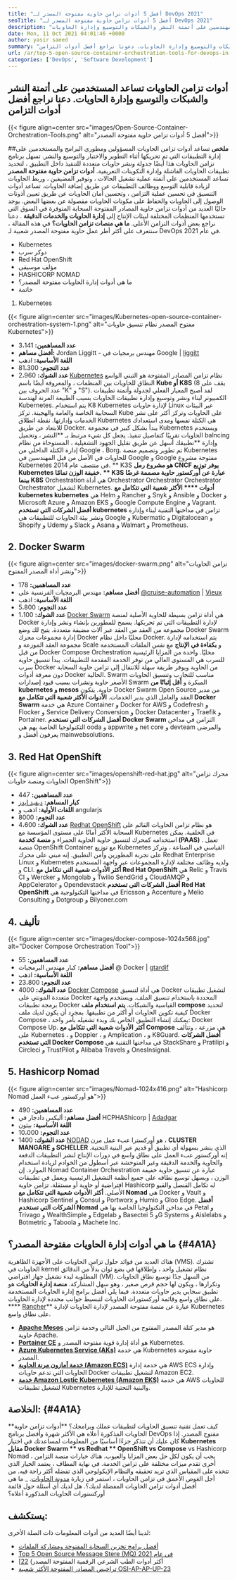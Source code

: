```yaml
---
title: "أفضل 5 أدوات تزامن حاوية مفتوحة المصدر لـ DevOps 2021" 
seoTitle: "أفضل 5 أدوات تزامن حاوية مفتوحة المصدر لـ DevOps 2021" 
description: "تساعد أدوات تزامن الحاويات مفتوحة المصدر المهندسين على أتمتة النشر والشبكات والتوسيع وإدارة الحاويات." 
date: Mon, 11 Oct 2021 04:01:46 +0000
author: yasir saeed
summary: "تساعد أدوات تزامن الحاويات المستخدمين على أتمتة النشر والشبكات والتوسيع وإدارة الحاويات. دعونا نراجع أفضل أدوات التزامن" 
url: /ar/top-5-open-source-container-orchestration-tools-for-devops-in-2021/
categories: ['DevOps', 'Software Development']
---
```


## أدوات تزامن الحاويات تساعد المستخدمين على أتمتة النشر والشبكات والتوسيع وإدارة الحاويات. دعنا نراجع أفضل أدوات التزامن

{{< figure align=center src="images/Open-Source-Container-Orchestration-Tools.png" alt="أفضل 5 أدوات تزامن حاوية مفتوحة المصدر">}}


##**ملخص**
تساعد أدوات تزامن الحاويات المسؤولين ومطوري البرامج والمستخدمين على إدارة التطبيقات التي تم تحريكها أثناء التطوير والاختبار والتوسيع والنشر. تسهل برنامج تزامن الحاويات هذا أيضًا جدولة ونشر حاويات متعددة للتنفيذ داخل التطبيق ، لتحديد تطبيقات الحاويات الفاشلة وإدارة التكوينات التعريفية.  **أدوات تزامن حاوية مفتوحة المصدر**  تساعد المستخدمين على أتمتة عملية تشغيل الحالات ، وتوفير المضيفين ، وربط الحاويات لزيادة قابلية التوسع ووظائف التطبيقات عن طريق إضافة الحاويات.
تساعد أدوات التنسيق في تحسين عملية التزامن ، وتحسين أمان الحاويات عن طريق تعيين أذونات الوصول إلى الحاويات والحفاظ على مكونات الحاويات مفصولة عن بعضها البعض. يوجد حاليًا العديد من أدوات تزامن حاوية المصادر المفتوحة السحابة المتوفرة في السوق التي تستخدمها المنظمات المختلفة لبيئات الإنتاج إلى  **إدارة الحاويات والخدمات الدقيقة** . دعنا نراجع بعض أدوات التزامن الأعلى.
**ما هي منصات تزامن الحاويات؟** في هذه المقالة ، سنتعرف على أكثر أطر عمل حاوية مفتوحة المصدر شعبية لـ DevOps في عام 2021.
  * Kubernetes
  * دوكر سرب
  * Red Hat OpenShift
  * مؤلف موسيقى
  * HASHICORP NOMAD
  * ما هي أدوات إدارة الحاويات مفتوحة المصدر؟
  * خاتمة
1. Kubernetes

{{< figure align=center src="images/Kubernetes-open-source-container-orchestration-system-1.png" alt="مفتوح المصدر نظام تنسيق حاويات Kubernetes">}}

  * **عدد المساهمين:**  3،141
  * **أفضل مساهم:**  Jordan Liggitt - مهندس برمجيات في Google | [liggitt][1]
  * **اللغة الأساسية:**  اذهب
  * **عدد النجوم:**  81،300
  * **عدد الشوك:**  2،960
[Kubernetes][2] نظام تزامن المصادر المفتوحة هو التبني الواسع النطاق للحاويات بين المنظمات ، والمعروفة أيضًا باسم  **Kube أو K8S**  (8 يقف على عدد الحروف بين "K" و "S"). لقد أصبح المعيار الفعلي لجدولة وأتمتة تطبيقات الكمبيوتر لبناء ونشر وتوسيع وإدارة تطبيقات الحاويات بسبب الطبيعة المرنة لهندسة Kubernetes. يتم استخدام K8 Kubernetes لإدارة حاويات Linux عبر البيئات السحابية الخاصة والعامة والهجينة. تركز Kube على الحاويات وتركز أكثر على نشر الخدمات وإدارتها.
نقطة انطلاق Kubernetes هي الكتلة نفسها ومدى استعدادك للابتعاد عن طريق Docker. يبدأ بشكل كبير في مجموعة Kubernetes ويستخدم الحاويات تقريبًا كتفاصيل تنفيذ. يجعل كل شيء مرتبط بـ **النشر ، وتحميل balncing وإدارة  **تطبيقك أسهل عن طريق تقليل الجهود التشغيلية ، المستوحاة من نظام إدارة الكتلة الداخلي من Google ، Borg. تم تطوير وتصميم منصة Kubernetes للحاويات في الأصل من قبل المهندسين في Google و Google مفتوحة مشروع Kubernetes في منتصف عام 2014. **  K3S  **هو مشروع رمل CNCF يوفر توزيع Kubernetes خفيفة الوزن تمامًا. **  K3S  **عبارة عن أوركستور حاوية مصممة غرضًا بينما**   K8S** Orchestration هي أداة Orchestrator Orchestrator Orchestrator Orchestrator لتشغيل Kubernetes.
**أدوات  ****  الأكثر شعبية التي تتكامل مع kubernetes kubernetes** هي Helm و Rancher و Snyk و Ansible و Docker و Microsoft Azure و Amazon EKS و Google Compute Engine و Vagrant.
**أفضل الشركات التي تستخدم kubernetes** تزامن في مداخنها التقنية لبناء وإدارة ونشر بيئة الحاويات للتطبيقات هي Google و Kubermatic و Digitalocean و Shopify و Udemy و Slack و Asana و Walmart و Prometheus.

## 2. Docker Swarm

{{< figure align=center src="images/docker-swarm.png" alt="تزامن الحاويات ونشر أداة المصدر المفتوح">}}

  * **عدد المساهمين:**  178
  * **أفضل مساهم:**  مهندس البرمجيات الفرنسية على [@cruise-automation][3] | [Vieux][4]
  * **اللغة الأساسية:**  اذهب
  * **عدد النجوم:**  5،800
  * **عدد الشوك:**  1،100
[Docker Swarm][5] هي أداة تزامن بسيطة للحاوية الأصلية لمنصة Docker لإدارة التطبيقات التي تم تحريكها. يسمح للمطورين بإنشاء ونشر وإدارة مجموعة من العقد من العقد عبر آلات مضيفة متعددة. يتيح لك وضع Docker Swarm إدارة مجموعات محرك Docker محليًا داخل نظام Docker. يتم استخدامه لإدارة مجموعة العقد الموزعة و Scale و  **بكفاءة في الإنتاج**  مع نفس الملفات المستخدمة من قبل Docker Compose Orchestration محليًا. واحدة من المزايا الرئيسية للسرب هي المستوى العالي من توفر الخدمة المقدمة للتطبيقات.
يبدأ تنسيق حاوية سرب Docker من الحاوية ويوفر طريقة سهلة للانتقال إلى تزامن حاوية السحابة دون معرفة أدوات Docker الحالية. Swarm مناسب للتجارب وتنسيق الحاويات الأصغر حاوية ونشرات بسبب قيود إصدارات Swarm المبكرة و  **أقل إثباتًا من kubernetes و mesos**  حاوية. يتكون Docker Swarm Open Source من مدير العقد والعامل الذي يدير الخدمات.
**الأدوات الأكثر شعبية التي تتكامل مع Docker Swarm** هي خدمة Azure Container و Docker for AWS و Codefresh و Flocker و Service Delivery Conversion و Docker Datacenter و Traefik و Portainer.
**أفضل الشركات التي تستخدم Docker Swarm** التزامن في مداخن التكنولوجيا الخاصة بهم هي ooda و appwrite و net core و devteam والمرضى يعرفون أفضل و mainwebsolutions.

## 3. Red Hat OpenShift

{{< figure align=center src="images/openshift-red-hat.jpg" alt="محرك تزامن الحاويات ومنصة حاويات OpenShift">}}

  * **عدد المساهمين:**  447
  * **كبار المساهم:**  [ديفيد إيدز][6]
  * **اللغات الأولية:**  اذهب و angularjs
  * **عدد النجوم:**  8000
  * **عدد الشوك:**  4،600
[Redhat OpenShift][7] هو نظام تزامن الحاويات القائم على السحابة الأكثر أمانًا على مستوى المؤسسة مع Kubernetes في الخلفية. يمكن استخدامه كمحرك لتنسيق حاوية الحاوية الحمراء و  **منصة كخدمة (PAAS)** . تعمل منصة OpenShift Container مع توزيع Kubernetes القياسي في الصناعة ، وتركز على تجربة المطورين وأمن التطبيق. إنه مبني على محرك Redhat Enterprise Linux و Kubernetes ولديه وظائف مختلفة لإدارة المجموعات عبر واجهة المستخدم و CLI.
**أكثر الأدوات شعبية التي تتكامل مع Red Hat OpenShift** هي Relic و Travis CI و Wercker و Mongolab و Twilio SendGrid و CloudAMQP و AppCelerator و Opendevstack
**أفضل الشركات التي تستخدم Red Hat OpenShift** في مداخنها التكنولوجية هي Ericsson و Accenture و Melio Consulting و Dotgroup و Bilyoner.com

## 4. تأليف

{{< figure align=center src="images/docker-compose-1024x568.jpg" alt="Docker Compose Orchestration Tool">}}

  * **عدد المساهمين:**  55
  * **أفضل مساهم:**  كبار مهندس البرمجيات @ Docker | [gtardif][8]
  * **اللغة الأساسية:**  اذهب
  * **عدد النجوم:**  23،800
  * **عدد الشوك:**  4000
[Docker Compose][9] هي أداة لتنسيق Docker لتشغيل تطبيقات متعددة المونتي على Docker المحددة باستخدام تنسيق الملف. ويستخدم واجهة برمجة تطبيقات Docker القياسية والشبكات.  **يتم استخدام ملف compose**  لتحديد كيفية تكوين الحاويات أو أكثر من تطبيقها. بمجرد أن يكون لديك ملف Docker Compose ، يمكنك إنشاء التطبيق الخاص بك وبدء تشغيله بأمر واحد: Docker Compose Up.
**أكثر الأدوات شعبية التي تتكامل مع Compose** هي مزرعة ، وتتألف على Kubernetes ، و Doppler ، و Amplication ، و K8Guard.
**أفضل الشركات التي تستخدم Docker Compose** في مداخنها التقنية هي StackShare و Pratilipi و Circleci و TrustPilot و Alibaba Travels و OnesInsignal.

## 5. Hashicorp Nomad

{{< figure align=center src="images/Nomad-1024x416.png" alt="Hashicorp Nomad هو أوركستور عبء العمل">}}

  * **عدد المساهمين:**  490
  * **أفضل مساهم:**  أليكس دادجار في HCPHAShicorp | [Adadgar][10]
  * **اللغة الأساسية:**  بيثون
  * **عدد النجوم:**  10،000
  * **عدد الشوك:**  1400
[NODAD][11] هو أوركسترا عبء عمل مرن ،  **CLUSTER MANGARE و SCHELLER**  الذي ينشر بسهولة أي تطبيق أو قديم عبر البنية التحتية. إنه أوركستور عبء العمل على نطاق واسع في دورات الإنتاج لنشر التطبيقات الدفعة والحاوية والخدمة الدقيقة وغير المتوحشة عبر أسطول من الخوادم لزيادة استخدام الموارد. إن Nomad Container Orchestration عبارة عن تنسيق حاوية خفيفة الوزن ، ويسهل توسيع نطاقه على جميع أنظمة التشغيل الرئيسية ويعمل في تطبيقات افتراضية أو حاوية أو مستقلة. تزامن حاوية Hashicorp له تكامل القنصل والقبو الأصلي.
**أكثر الأدوات شعبية التي تتكامل مع Nomad** هي Docker و Vault و Hashicorp Sentinel و Consul و Portworx و Humio و Gloo Edge.
**أفضل الشركات التي تستخدم Nomad** في مداخن التكنولوجيا الخاصة بها هي Petal و Trivago و WealthSimple و Edgelab و Basectei و 5G Systems و Aislelabs و Botmetric و Taboola و Machete Inc.

##  **ما هي أدوات إدارة الحاويات مفتوحة المصدر؟**    {#4A1A}
هناك العديد من فوائد حلول تزامن الحاويات على الأجهزة الظاهرية (VMS). تشترك الحاويات في kernel نظام تشغيل واحد ، وإطلاقها في بضع ثوان بدلاً من الدقائق المطلوبة لبدء تشغيل جهاز افتراضي (VM). من السهل جدًا توسيع نطاق الحاويات وتكرارها ، ويكون لها حجم قرص صغير ، وهو سهل المشاركة.  **منصة إدارة الحاويات**  هو تطبيق سحابي يدير حاويات متعددة. فيما يلي أفضل برامج إدارة الحاويات المستخدمة على نطاق واسع وقائمة أوركستورات الحاويات لتبسيط جوانب محددة لإدارة الحاويات.
   ****  [Rancher][12]** عبارة عن منصة مفتوحة المصدر لإدارة الحاويات لإدارة Kubernetes على نطاق واسع.
  * **[Apache Mesos][13]** هو مدير كتلة المصدر المفتوح من الجيل التالي وخدمة تزامن حاوية Apache.
  * **[Portainer CE][14]** هو أداة إدارة قوية مفتوحة المصدر و Kubernetes.
  * **[Azure Kubernetes Service (AKs)][15]** هي خدمة Kubernetes حاوية مفتوحة المصدر.
  * **[خدمة أمازون مرنة الحاوية (Amazon ECS)][16]** هي خدمة إدارة AWS ECS وإدارة الحاويات التي تدعم حاويات Docker لتشغيل تطبيقات Amazon EC2.
  * **[خدمة Amazon Lostic Kubernetes (Amazon EKS)][17]** هي خدمة AWS للحاويات لتشغيل تطبيقات Kubernetes والبنية التحتية للإدارة.

##  **الخلاصة:**    {#4A1A}
**كيف تعمل تقنية تنسيق الحاويات لتطبيقات عملك وبرامجك؟ **أدوات تزامن حاوية الحاويات المذكورة أعلاه هي الأكثر شهرة وأفضل برنامج DevOps مفتوح المصدر. إذا كان عليك أن تتذكر جزءًا أساسيًا من المعلومات لمساعدتك في اختيار  **Kubernetes مقابل Docker Swarm **  vs Redhat ** OpenShift vs Compose**  vs Hashicorp Nomad ، يجب أن يكون لكل حل بعض المزايا والعيوب. هناك خيارات منصة التزامن أخرى تقدم ميزات مختلفة على تزامن الخدمة. في نهاية المطاف ، يعتمد الخيار الذي تتخذه على المقياس الذي تريد تحقيقه والنظام الإيكولوجي الذي تفضله أكثر راحة فيه. من أجل الغوص الأعمق في تزامن الحاويات ، استمر في زيارة [مدونة الحاويات][18].
_ ما هي أفضل أدوات تزامن الحاويات المفضلة لديك؟. هل لديك أي أسئلة حول قائمة أوركستورات الحاويات المذكورة أعلاه؟

## يستكشف:
لدينا أيضًا العديد من أدوات المعلومات ذات الصلة الأخرى:
  * [أفضل برامج تخزين السحابة المفتوحة ومشاركة الملفات][20]
  * [Top 5 Open Source Message Stere (MQ) في عام 2021][21]
  * [أكثر أدوات الطب الشرعي الرقمية المفتوحة المصدر) [22]
  * [تراخيص المصادر المفتوحة الأكثر شعبية OSI-AP-AP-UP-23][23]

  
[1]: https://twitter.com/liggitt?lang=en
[2]: https://kubernetes.io/
[3]: https://github.com/cruise-automation
[4]: https://twitter.com/vieux?lang=en
[5]: https://github.com/docker-archive/classicswarm
[6]: https://github.com/deads2k
[7]: https://github.com/openshift/origin
[8]: https://twitter.com/gtardif?lang=en
[9]: https://github.com/docker/compose
[10]: https://twitter.com/adadgar?lang=en
[11]: https://github.com/hashicorp/nomad
[12]: https://github.com/rancher/rancher
[13]: https://github.com/apache/mesos
[14]: https://github.com/portainer/portainer
[15]: https://github.com/Azure/AKS
[16]: https://github.com/aws/amazon-ecs-agent
[17]: https://github.com/aws/eks-distro
[18]: https://blog.containerize.com/
[19]: mailto:yasir.saeed@aspose.com
[20]: https://products.containerize.com/backup-and-sync/
[21]: https://blog.containerize.com/message-queue-software/top-5-open-source-message-queue-software-in-2021/
[22]: https://blog.containerize.com/digital-forensic-tools/top-5-open-source-digital-forensic-tools-in-2021/
[23]: https://blog.containerize.com/licenses-standards/top-5-most-popular-osi-approved-open-source-licenses-of-2021/
